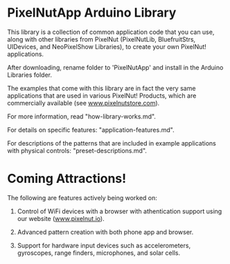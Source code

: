 PixelNutApp Arduino Library
================================================================

This library is a collection of common application code that you can use, along with other libraries from PixelNut (PixelNutLib, BluefruitStrs, UIDevices, and NeoPixelShow Libraries), to create your own PixelNut! applications.

After downloading, rename folder to 'PixelNutApp' and install in the Arduino Libraries folder.

The examples that come with this library are in fact the very same applications that are used in various PixelNut! Products, which are commercially available (see www.pixelnutstore.com).

For more information, read "how-library-works.md".

For details on specific features: "application-features.md".

For descriptions of the patterns that are included in example applications with physical controls: "preset-descriptions.md".


Coming Attractions!
================================================================

The following are features actively being worked on:

1) Control of WiFi devices with a browser with athentication support using our website (www.pixelnut.io).

2) Advanced pattern creation with both phone app and browser.

3) Support for hardware input devices such as accelerometers, gyroscopes, range finders, microphones, and solar cells.



